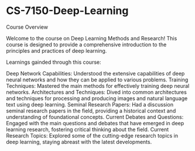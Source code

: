 # CS-7150-Deep-Learning

Course Overview

Welcome to the course on Deep Learning Methods and Research! This course is designed to provide a comprehensive introduction to the principles and practices of deep learning. 

Learnings gainded through this course:

Deep Network Capabilities: Understood the extensive capabilities of deep neural networks and how they can be applied to various problems.
Training Techniques: Mastered the main methods for effectively training deep neural networks.
Architectures and Techniques: Dived into common architectures and techniques for processing and producing images and natural language text using deep learning.
Seminal Research Papers: Had a discussion seminal research papers in the field, providing a historical context and understanding of foundational concepts.
Current Debates and Questions: Engaged with the main questions and debates that have emerged in deep learning research, fostering critical thinking about the field.
Current Research Topics: Explored some of the cutting-edge research topics in deep learning, staying abreast with the latest developments.
